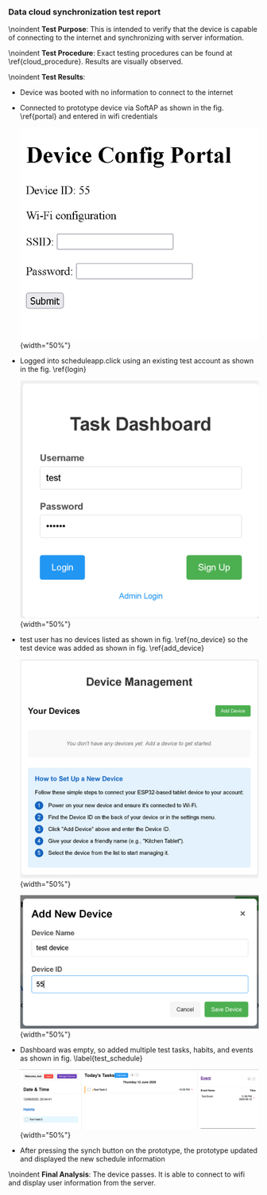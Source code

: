 ### Data cloud synchronization test report
\noindent
**Test Purpose**:
This is intended to verify that the device is capable of connecting to the internet and synchronizing with server information.

\noindent
**Test Procedure**:
Exact testing procedures can be found at \ref{cloud_procedure}. Results are visually observed.

\noindent
**Test Results**:

- Device was booted with no information to connect to the internet
- Connected to prototype device via SoftAP as shown in the fig. \ref{portal} and entered in wifi credentials

    ![Captive Portal \label{portal}](test_images/cloud_3.png){width="50%"}

- Logged into scheduleapp.click using an existing test account as shown in the fig. \ref{login}
    
    ![Logging in with test user credentials \label{login}](test_images/cloud_1.png){width="50%"}

- test user has no devices listed as shown in fig. \ref{no_device} so the test device was added as shown in fig. \ref{add_device}
    
    ![No devices under the test user \label{no_device}](test_images/cloud_2.png){width="50%"}
    
    ![Adding device under test user \label{add_device}](test_images/cloud_4.png){width="50%"}
- Dashboard was empty, so added multiple test tasks, habits, and events as shown in fig. \label{test_schedule}
    
    ![Adding a test schedule \label{test_schedule}](test_images/cloud_5.png){width="50%"}

- After pressing the synch button on the prototype, the prototype updated and displayed the new schedule information

\noindent
**Final Analysis**:
The device passes. It is able to connect to wifi and display user information from the server.
